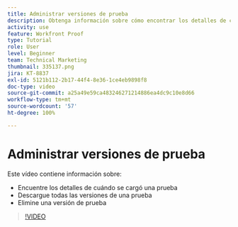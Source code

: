 ```yaml
---
title: Administrar versiones de prueba
description: Obtenga información sobre cómo encontrar los detalles de cuándo se cargó una prueba, cómo descargar todas las versiones de una prueba y eliminar una versión de prueba en  [!DNL  Workfront].
activity: use
feature: Workfront Proof
type: Tutorial
role: User
level: Beginner
team: Technical Marketing
thumbnail: 335137.png
jira: KT-8837
exl-id: 5121b112-2b17-44f4-8e36-1ce4eb9898f8
doc-type: video
source-git-commit: a25a49e59ca483246271214886ea4dc9c10e8d66
workflow-type: tm+mt
source-wordcount: '57'
ht-degree: 100%

---
```


# Administrar versiones de prueba

Este vídeo contiene información sobre:

* Encuentre los detalles de cuándo se cargó una prueba
* Descargue todas las versiones de una prueba
* Elimine una versión de prueba

>[!VIDEO](https://video.tv.adobe.com/v/335137/?quality=12&learn=on)

<!--
## Learn more
* Manage proof versions
* Remove or archive a proof
* Summary for documents overview
-->
